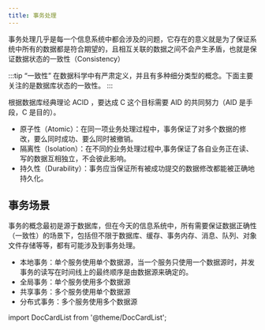 ```yaml
---
title: 事务处理
---
```


事务处理几乎是每一个信息系统中都会涉及的问题，它存在的意义就是为了保证系统中所有的数据都是符合期望的，且相互关联的数据之间不会产生矛盾，也就是保证数据状态的一致性（Consistency）

:::tip
“一致性” 在数据科学中有严肃定义，并且有多种细分类型的概念。下面主要关注的是数据库状态的一致性。
:::

根据数据库经典理论 ACID ，要达成 C 这个目标需要 AID 的共同努力（AID 是手段，C 是目的）。

* 原子性（Atomic）：在同一项业务处理过程中，事务保证了对多个数据的修改，要么同时成功、要么同时被撤销。
* 隔离性（Isolation）：在不同的业务处理过程中,事务保证了各自业务正在读、写的数据互相独立，不会彼此影响。
* 持久性（Durability）：事务应当保证所有被成功提交的数据修改都能被正确地持久化。

## 事务场景

事务的概念最初是源于数据库，但在今天的信息系统中，所有需要保证数据正确性（一致性）的场景下，包括但不限于数据库、缓存、事务内存、消息、队列、对象文件存储等等，都有可能涉及到事务处理。

* 本地事务：单个服务使用单个数据源，当一个服务只使用一个数据源时，并发事务的读写在时间线上的最终顺序是由数据源来确定的。
* 全局事务：单个服务使用多个数据源
* 共享事务：多个服务使用单个数据源
* 分布式事务：多个服务使用多个数据源



import DocCardList from '@theme/DocCardList';

<DocCardList />
